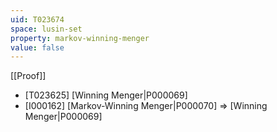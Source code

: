 ```yaml
---
uid: T023674
space: lusin-set
property: markov-winning-menger
value: false
---
```

[[Proof]]

* [T023625] [Winning Menger|P000069]
* [I000162] [Markov-Winning Menger|P000070] => [Winning Menger|P000069]

